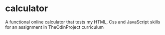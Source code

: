 # calculator
A functional online calculator that tests my HTML, Css and JavaScript skills for an assignment in TheOdinProject curriculum
